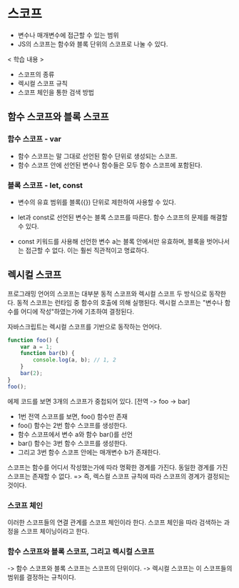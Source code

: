 # 스코프

-   변수나 매개변수에 접근할 수 있는 범위
-   JS의 스코프는 함수와 블록 단위의 스코프로 나눌 수 있다.

< 학습 내용 >

-   스코프의 종류
-   렉시컬 스코프 규칙
-   스코프 체인을 통한 검색 방법

## 함수 스코프와 블록 스코프

### 함수 스코프 - var

-   함수 스코프는 말 그대로 선언된 함수 단위로 생성되는 스코프.
-   함수 스코프 안에 선언된 변수나 함수들은 모두 함수 스코프에 포함된다.

### 블록 스코프 - let, const

-   변수의 유효 범위를 블록({}) 단위로 제한하여 사용할 수 있다.
-   let과 const로 선언된 변수는 블록 스코프를 따른다. 함수 스코프의 문제를 해결할 수 있다.

-   const 키워드를 사용해 선언한 변수 a는 블록 안에서만 유효하며, 블록을 벗어나서는 접근할 수 없다. 이는 훨씬 직관적이고 명료하다.

## 렉시컬 스코프

프로그래밍 언어의 스코프는 대부분 동적 스코프와 렉시컬 스코프 두 방식으로 동작한다.
동적 스코프는 런타임 중 함수의 호출에 의해 실행된다.
렉시컬 스코프는 "변수나 함수를 어디에 작성"하였는가에 기초하여 결정된다.

자바스크립트는 렉시컬 스코프를 기반으로 동작하는 언어다.

```javascript
function foo() {
    var a = 1;
    function bar(b) {
        console.log(a, b); // 1, 2
    }
    bar(2);
}
foo();
```

에제 코드를 보면 3개의 스코프가 중첩되어 있다. [전역 -> foo -> bar]

-   1번 전역 스코프를 보면, foo() 함수만 존재
-   foo() 함수는 2번 함수 스코프를 생성한다.
-   함수 스코프에서 변수 a와 함수 bar()를 선언
-   bar() 함수는 3번 함수 스코프를 생성한다.
-   그리고 3번 함수 스코프 안에는 매개변수 b가 존재한다.

스코프는 함수를 어디서 작성했는가에 따라 명확한 경계를 가진다.
동일한 경계를 가진 스코프는 존재할 수 없다.
=> 즉, 렉스컬 스코프 규칙에 따라 스코프의 경계가 결정되는 것이다.

### 스코프 체인

이러한 스코프들의 연결 관계를 스코프 체인이라 한다.
스코프 체인을 따라 검색하는 과정을 스코프 체이닝이라고 한다.

### 함수 스코프와 블록 스코프, 그리고 렉시컬 스코프

-> 함수 스코프와 블록 스코프는 스코프의 단위이다.
-> 렉시컬 스코프는 이 스코프들의 범위를 결정하는 규칙이다.
